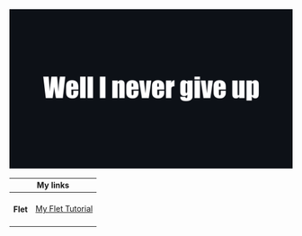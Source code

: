<html>
  <head>
    <body>
      <table>
        <thead>
          <tr>
            <th colspan="10"> My links</th>
          </tr>
        </thead>
        <tbody>
          <tr align = "center">
            <img src = "https://github.com/Suk0803/img/blob/main/W.png">
            <td><h4>Flet</h4></td>
            <td><a href = "https://github.com/Suk0803/Flet-tutorial">My Flet Tutorial</a></td>
          </tr>
        </tbody>
      </table>
    </body>
  </head>
</html>
